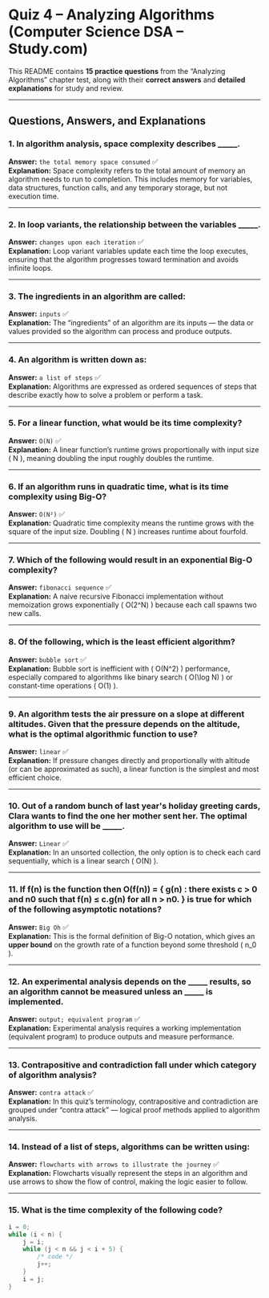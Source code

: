 # Quiz 4 – Analyzing Algorithms (Computer Science DSA – Study.com)

This README contains **15 practice questions** from the “Analyzing Algorithms” chapter test, along with their **correct answers** and **detailed explanations** for study and review.

---

## Questions, Answers, and Explanations

### 1. In algorithm analysis, space complexity describes _____.
**Answer:** `the total memory space consumed` ✅  
**Explanation:** Space complexity refers to the total amount of memory an algorithm needs to run to completion. This includes memory for variables, data structures, function calls, and any temporary storage, but not execution time.

---

### 2. In loop variants, the relationship between the variables _____.
**Answer:** `changes upon each iteration` ✅  
**Explanation:** Loop variant variables update each time the loop executes, ensuring that the algorithm progresses toward termination and avoids infinite loops.

---

### 3. The ingredients in an algorithm are called:
**Answer:** `inputs` ✅  
**Explanation:** The “ingredients” of an algorithm are its inputs — the data or values provided so the algorithm can process and produce outputs.

---

### 4. An algorithm is written down as:
**Answer:** `a list of steps` ✅  
**Explanation:** Algorithms are expressed as ordered sequences of steps that describe exactly how to solve a problem or perform a task.

---

### 5. For a linear function, what would be its time complexity?
**Answer:** `O(N)` ✅  
**Explanation:** A linear function’s runtime grows proportionally with input size \( N \), meaning doubling the input roughly doubles the runtime.

---

### 6. If an algorithm runs in quadratic time, what is its time complexity using Big-O?
**Answer:** `O(N²)` ✅  
**Explanation:** Quadratic time complexity means the runtime grows with the square of the input size. Doubling \( N \) increases runtime about fourfold.

---

### 7. Which of the following would result in an exponential Big-O complexity?
**Answer:** `fibonacci sequence` ✅  
**Explanation:** A naive recursive Fibonacci implementation without memoization grows exponentially \( O(2^N) \) because each call spawns two new calls.

---

### 8. Of the following, which is the least efficient algorithm?
**Answer:** `bubble sort` ✅  
**Explanation:** Bubble sort is inefficient with \( O(N^2) \) performance, especially compared to algorithms like binary search \( O(\log N) \) or constant-time operations \( O(1) \).

---

### 9. An algorithm tests the air pressure on a slope at different altitudes. Given that the pressure depends on the altitude, what is the optimal algorithmic function to use?
**Answer:** `linear` ✅  
**Explanation:** If pressure changes directly and proportionally with altitude (or can be approximated as such), a linear function is the simplest and most efficient choice.

---

### 10. Out of a random bunch of last year's holiday greeting cards, Clara wants to find the one her mother sent her. The optimal algorithm to use will be _____.
**Answer:** `Linear` ✅  
**Explanation:** In an unsorted collection, the only option is to check each card sequentially, which is a linear search \( O(N) \).

---

### 11. If f(n) is the function then O(f(n)) = { g(n) : there exists c > 0 and n0 such that f(n) ≤ c.g(n) for all n > n0. } is true for which of the following asymptotic notations?
**Answer:** `Big Oh` ✅  
**Explanation:** This is the formal definition of Big-O notation, which gives an **upper bound** on the growth rate of a function beyond some threshold \( n_0 \).

---

### 12. An experimental analysis depends on the _____ results, so an algorithm cannot be measured unless an _____ is implemented.
**Answer:** `output; equivalent program` ✅  
**Explanation:** Experimental analysis requires a working implementation (equivalent program) to produce outputs and measure performance.

---

### 13. Contrapositive and contradiction fall under which category of algorithm analysis?
**Answer:** `contra attack` ✅  
**Explanation:** In this quiz’s terminology, contrapositive and contradiction are grouped under “contra attack” — logical proof methods applied to algorithm analysis.

---

### 14. Instead of a list of steps, algorithms can be written using:
**Answer:** `flowcharts with arrows to illustrate the journey` ✅  
**Explanation:** Flowcharts visually represent the steps in an algorithm and use arrows to show the flow of control, making the logic easier to follow.

---

### 15. What is the time complexity of the following code?
```c
i = 0;
while (i < n) { 
    j = i;
    while (j < n && j < i + 5) { 
        /* code */
        j++;
    }
    i = j;
}
